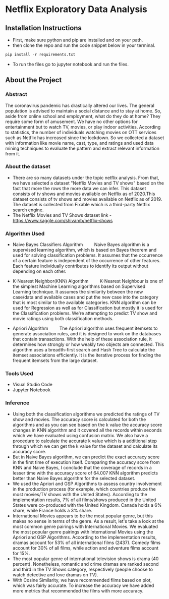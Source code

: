 # Netflix Exploratory Data Analysis

## Installation Instructions

- First, make sure python and pip are installed and on your path.
- then clone the repo and run the code snippet below in your terminal.

```python
pip install -r requirements.txt
```

- To run the files go to jupyter notebook and run the files.

## About the Project

### Abstract

The coronavirus pandemic has drastically altered our lives. The general population is advised to maintain a social distance and to stay at home. So, aside from online school and employment, what do they do at home? They require some form of amusement. We have no other options for entertainment but to watch TV, movies, or play indoor activities. According to statistics, the number of individuals watching movies on OTT services such as Netflix has increased since the lockdown. So we collected a dataset with information like movie name, cast, type, and ratings and used data mining techniques to evaluate the pattern and extract relevant information from it.

### About the dataset

- There are so many datasets under the topic netflix analysis. From that, we have selected a dataset "Netflix Movies and TV shows" based on the fact that more the rows the more data we can infer. This dataset consists of tv shows and movies available on Netflix as of 2020.This dataset consists of tv shows and movies available on Netflix as of 2019. The dataset is collected from Fixable which is a third-party Netflix search engine.
- The Netflix Movies and TV Shows dataset link - <https://www.kaggle.com/shivamb/netflix-shows>

### Algorithm Used

- Naive Bayes Classifiers Algorithm
  &emsp;&emsp; Naive Bayes algorithm is a supervised learning algorithm, which is based on Bayes theorem and used for solving classification problems. It assumes that the occurrence of a certain feature is independent of the occurrence of other features. Each feature individually contributes to identify its output without depending on each other.

- K-Nearest Neighbor(KNN) Algorithm
  &emsp;&emsp; K-Nearest Neighbour is one of the simplest Machine Learning algorithms based on Supervised Learning technique. It assumes the similarity between the new case/data and available cases and put the new case into the category that is most similar to the available categories. KNN algorithm can be used for Regression as well as for Classification but mostly it is used for the Classification problems. We're attempting to predict TV show and movie ratings using both classification methods.

- Apriori Algorithm
  &emsp;&emsp; The Apriori algorithm uses frequent itemsets to generate association rules, and it is designed to work on the databases that contain transactions. With the help of these association rule, it determines how strongly or how weakly two objects are connected. This algorithm uses a breadth-first search and Hash Tree to calculate the itemset associations efficiently. It is the iterative process for finding the frequent itemsets from the large dataset.

### Tools Used

- Visual Studio Code
- Jupyter Notebook

### Inference

- Using both the classification algorithms we predicted the ratings of TV show and movies. The accuracy score is calculated for both the algorithms and as you can see based on the k value the accuracy score changes in KNN algorithm and it covered all the records within seconds which we have evaluated using confusion matrix. We also have a procedure to calculate the accurate k value which is a additional step through which we can get the k value for the dataset and calculate its accuracy score.
- But in Naive Bayes algorithm, we can predict the exact accuracy score in the first time of execution itself. Comparing the accuracy score from KNN and Naive Bayes, I conclude that the coverage of records in a lesser time with the accuracy score of 64.007 KNN algorithm predicts better than Naive Bayes algorithm for the selected dataset.
- We used the Apriori and GSP Algorithms to assess country involvement in the production process (for example, which countries produce the most movies/TV shows with the United States). According to the implementation results, 7\% of all films/shows produced in the United States were co-produced with the United Kingdom. Canada holds a 6\% share, while France holds a 3\% share.
- International Movies appears to be the most popular genre, but this makes no sense in terms of the genre. As a result, let's take a look at the most common genre pairings with International Movies. We evaluated the most popular genre pairings with International Movies using the Apriori and GSP Algorithms. According to the implementation results, dramas account for 53\% of all international films (2437). Comedy films account for 30\% of all films, while action and adventure films account for 15\%.
- The most popular genre of international television shows is drama (40 percent). Nonetheless, romantic and crime dramas are ranked second and third in the TV Shows category, respectively (people choose to watch detective and love dramas on TV).
- With Cosine Similarity, we have recommended films based on plot, which was fairly accurate. To increase the accuracy we have added more metrics that recommended the films with more accuracy.
